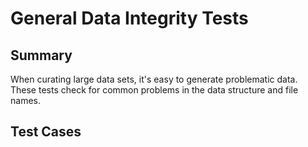 # General Data Integrity Tests

## Summary

When curating large data sets, it's easy to generate problematic data. These tests check for common problems in the data structure and file names.


## Test Cases


